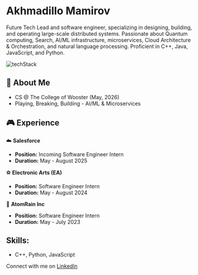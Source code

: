 # Akhmadillo Mamirov
Future Tech Lead and software engineer, specializing in designing, building, and operating large-scale distributed systems. Passionate about Quantum computing, Search, AI/ML infrastructure, microservices, Cloud Architecture & Orchestration, and natural language processing. Proficient in C++, Java, JavaScript, and Python.

![techStack](https://github.com/akhmadmamirov/akhmadmamirov/assets/105142060/04914f33-870e-4fd1-9913-be4aff89f716)

## 🐳 About Me
- CS @ The College of Wooster (May, 2026)
- Playing, Breaking, Building - AI/ML & Microservices
  
## 🎮 Experience
☁️ **Salesforce**
   - **Position:** Incoming Software Engineer Intern
   - **Duration:** May - August 2025

⚽ **Electronic Arts (EA)**
   - **Position:** Software Engineer Intern
   - **Duration:** May - August 2024

🌟 **AtomRain Inc**
   - **Position:** Software Engineer Intern
   - **Duration:** May - July 2023

## Skills:
- C++, Python, JavaScript 

Connect with me on [LinkedIn](https://www.linkedin.com/in/akhmadillomamirov/)

